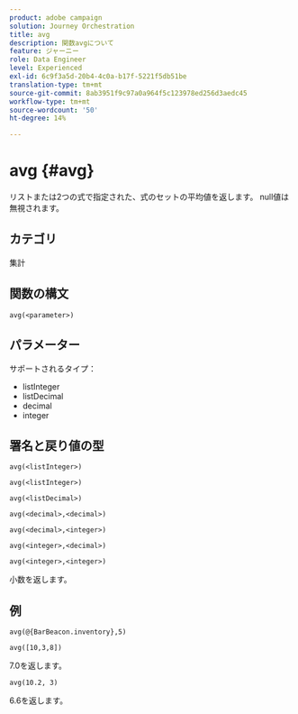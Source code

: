 ```yaml
---
product: adobe campaign
solution: Journey Orchestration
title: avg
description: 関数avgについて
feature: ジャーニー
role: Data Engineer
level: Experienced
exl-id: 6c9f3a5d-20b4-4c0a-b17f-5221f5db51be
translation-type: tm+mt
source-git-commit: 8ab3951f9c97a0a964f5c123978ed256d3aedc45
workflow-type: tm+mt
source-wordcount: '50'
ht-degree: 14%

---
```


# avg {#avg}

リストまたは2つの式で指定された、式のセットの平均値を返します。 null値は無視されます。


## カテゴリ

集計

## 関数の構文

`avg(<parameter>)`

## パラメーター

サポートされるタイプ：

* listInteger
* listDecimal
* decimal
* integer

## 署名と戻り値の型

`avg(<listInteger>)`

`avg(<listInteger>)`

`avg(<listDecimal>)`

`avg(<decimal>,<decimal>)`

`avg(<decimal>,<integer>)`

`avg(<integer>,<decimal>)`

`avg(<integer>,<integer>)`

小数を返します。

## 例

`avg(@{BarBeacon.inventory},5)`

`avg([10,3,8])`

7.0を返します。

`avg(10.2, 3)`

6.6を返します。
